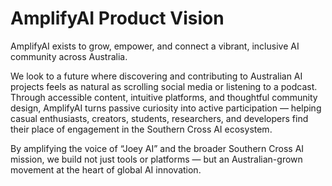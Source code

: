 # AmplifyAI Product Vision

AmplifyAI exists to grow, empower, and connect a vibrant, inclusive AI community across Australia.

We look to a future where discovering and contributing to Australian AI projects feels as natural as scrolling social media or listening to a podcast. Through accessible content, intuitive platforms, and thoughtful community design, AmplifyAI turns passive curiosity into active participation — helping casual enthusiasts, creators, students, researchers, and developers find their place of engagement in the Southern Cross AI ecosystem.

By amplifying the voice of “Joey AI” and the broader Southern Cross AI mission, we build not just tools or platforms — but an Australian-grown movement at the heart of global AI innovation.
